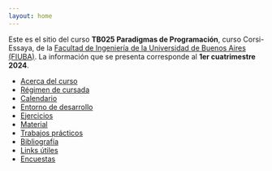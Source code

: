 ```yaml
---
layout: home
---
```


Este es el sitio del curso **TB025 Paradigmas de Programación**, curso
Corsi-Essaya, de la [Facultad de Ingeniería de la Universidad de Buenos Aires
(FIUBA)](https://fi.uba.ar). La información que se presenta corresponde al
**1er cuatrimestre 2024**.

* [Acerca del curso](/acerca)
* [Régimen de cursada](/regimen)
* [Calendario](/calendario)
* [Entorno de desarrollo](/entorno)
* [Ejercicios](https://github.com/algoritmos3ce/Ejercicios)
* [Material](/material)
* [Trabajos prácticos](/tps)
* [Bibliografía](/bibliografia)
* [Links útiles](/links)
* [Encuestas](/encuestas)
